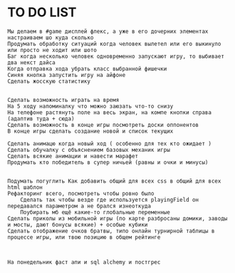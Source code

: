 # TO DO LIST



	Мы делаем в #game дисплей флекс, а уже в его дочерних элементах настраиваем шо куда сколько
	Продумать обработку ситуаций когда человек вылетел или его выкинуло или просто не ходит или шото
	Баг когда несколько человек одновременно запускают игру, то выбивает два некст дайса
	Когда отправка хода убрать класс выбранной фишечки
	Синяя кнопка запустить игру на айфоне
	Сделать жосскую статистику


	Сделать возможность играть на время
	На 5 ходу напоминалку что можно заюзать что-то снизу
	На телефоне растянуть поле на весь экран, на компе кнопки справа (адаптив туда + сюда)
	Сделать возможность в конце игры посмотреть доски оппонентов
	В конце игры сделать создание новой и список текущих

	Сделать анимацю когда новый ход ( особенно для тех кто ожидает )
	Сделать обучалку с объяснением базовых механик игры
	Сделать всякие анимации и навести марафет
	Продумать кто победитель в супер ничьей (равны и очки и минусы)


	Подумать погуглить Как добавить общий для всех css в общий для всех html шаблон
	Рефакторинг всего, посмотреть чтобы ровно было
		Сделать так чтобы везде где используется playingField он передавался параметром а не брался изнеоткуда
		Поубирать мб ещё какие-то глобальные переменные
	Сделать приколы из мобильной игры (по карте разбросаны домики, заводы и мосты, дают бонусы всякие) + особые кубики
	Сделать отображение очков братвы, типо онлайн турнирной таблицы в процессе игры, или твою позицию в общем рейтинге



	На понедельник фаст апи и sql alchemy и постгрес





